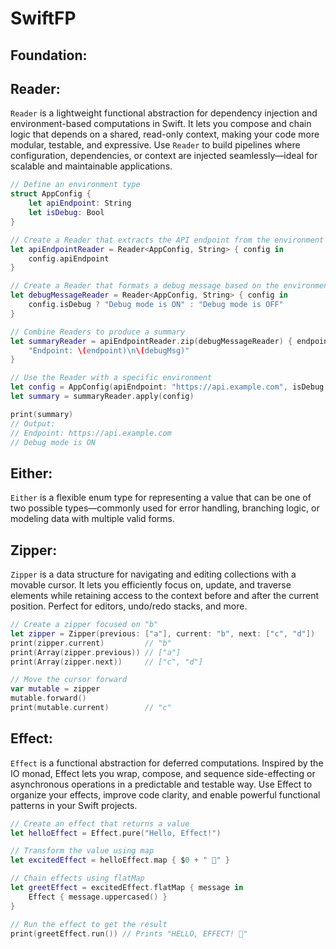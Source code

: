 #  SwiftFP

## Foundation:



## Reader:

`Reader` is a lightweight functional abstraction for dependency injection and environment-based computations in Swift. 
It lets you compose and chain logic that depends on a shared, read-only context, making your code more modular, testable, and expressive. 
Use ‎`Reader` to build pipelines where configuration, dependencies, or context are injected seamlessly—ideal for scalable and maintainable applications.

```swift
// Define an environment type
struct AppConfig {
    let apiEndpoint: String
    let isDebug: Bool
}

// Create a Reader that extracts the API endpoint from the environment
let apiEndpointReader = Reader<AppConfig, String> { config in
    config.apiEndpoint
}

// Create a Reader that formats a debug message based on the environment
let debugMessageReader = Reader<AppConfig, String> { config in
    config.isDebug ? "Debug mode is ON" : "Debug mode is OFF"
}

// Combine Readers to produce a summary
let summaryReader = apiEndpointReader.zip(debugMessageReader) { endpoint, debugMsg in
    "Endpoint: \(endpoint)\n\(debugMsg)"
}

// Use the Reader with a specific environment
let config = AppConfig(apiEndpoint: "https://api.example.com", isDebug: true)
let summary = summaryReader.apply(config)

print(summary)
// Output:
// Endpoint: https://api.example.com
// Debug mode is ON
```

## Either:

‎`Either` is a flexible enum type for representing a value that can be one of two possible types—commonly used for error handling, 
branching logic, or modeling data with multiple valid forms. 

## Zipper:

‎`Zipper` is a data structure for navigating and editing collections with a movable cursor. 
It lets you efficiently focus on, update, and traverse elements while retaining access to the context before and after the current position.
Perfect for editors, undo/redo stacks, and more.

```swift
// Create a zipper focused on "b"
let zipper = Zipper(previous: ["a"], current: "b", next: ["c", "d"])
print(zipper.current)         // "b"
print(Array(zipper.previous)) // ["a"]
print(Array(zipper.next))     // ["c", "d"]

// Move the cursor forward
var mutable = zipper
mutable.forward()
print(mutable.current)        // "c"
```

## Effect:

`Effect` is a functional abstraction for deferred computations. Inspired by the IO monad, 
Effect lets you wrap, compose, and sequence side-effecting or asynchronous operations in a predictable and testable way. 
Use Effect to organize your effects, improve code clarity, and enable powerful functional patterns in your Swift projects.

```swift
// Create an effect that returns a value
let helloEffect = Effect.pure("Hello, Effect!")

// Transform the value using map
let excitedEffect = helloEffect.map { $0 + " 🎉" }

// Chain effects using flatMap
let greetEffect = excitedEffect.flatMap { message in
    Effect { message.uppercased() }
}

// Run the effect to get the result
print(greetEffect.run()) // Prints "HELLO, EFFECT! 🎉"
```
